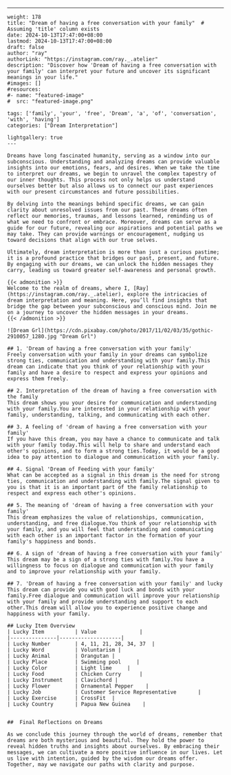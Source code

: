 ---
    weight: 178
    title: "Dream of having a free conversation with your family"  # Assuming 'title' column exists
    date: 2024-10-13T17:47:00+08:00
    lastmod: 2024-10-13T17:47:00+08:00
    draft: false
    author: "ray"
    authorLink: "https://instagram.com/ray._.atelier"
    description: "Discover how 'Dream of having a free conversation with your family' can interpret your future and uncover its significant meanings in your life."
    #images: []
    #resources:
    #- name: "featured-image"
    #  src: "featured-image.png"
    
    tags: ['family', 'your', 'free', 'Dream', 'a', 'of', 'conversation', 'with', 'having']
    categories: ["Dream Interpretation"]
    
    lightgallery: true
    ---
    
    Dreams have long fascinated humanity, serving as a window into our subconscious. Understanding and analyzing dreams can provide valuable insights into our emotions, fears, and desires. When we take the time to interpret our dreams, we begin to unravel the complex tapestry of our inner thoughts. This process not only helps us understand ourselves better but also allows us to connect our past experiences with our present circumstances and future possibilities.
    
    By delving into the meanings behind specific dreams, we can gain clarity about unresolved issues from our past. These dreams often reflect our memories, traumas, and lessons learned, reminding us of what we need to confront or embrace. Moreover, dreams can serve as a guide for our future, revealing our aspirations and potential paths we may take. They can provide warnings or encouragement, nudging us toward decisions that align with our true selves.
    
    Ultimately, dream interpretation is more than just a curious pastime; it is a profound practice that bridges our past, present, and future. By engaging with our dreams, we can unlock the hidden messages they carry, leading us toward greater self-awareness and personal growth.
    
    {{< admonition >}}
    Welcome to the realm of dreams, where I, [Ray](https://instagram.com/ray._.atelier), explore the intricacies of dream interpretation and meaning. Here, you’ll find insights that bridge the gap between your subconscious and conscious mind. Join me on a journey to uncover the hidden messages in your dreams.
    {{< /admonition >}}
    
    ![Dream Grl](https://cdn.pixabay.com/photo/2017/11/02/03/35/gothic-2910057_1280.jpg "Dream Grl")
    
    ## 1. 'Dream of having a free conversation with your family'
    Freely conversation with your family in your dreams can symbolize strong ties, communication and understanding with your family.This dream can indicate that you think of your relationship with your family and have a desire to respect and express your opinions and express them freely.
    
    ## 2. Interpretation of the dream of having a free conversation with the family
    This dream shows you your desire for communication and understanding with your family.You are interested in your relationship with your family, understanding, talking, and communicating with each other.
    
    ## 3. A feeling of 'dream of having a free conversation with your family'
    If you have this dream, you may have a chance to communicate and talk with your family today.This will help to share and understand each other's opinions, and to form a strong ties.Today, it would be a good idea to pay attention to dialogue and communication with your family.
    
    ## 4. Signal 'Dream of Feeding with your family'
    What can be accepted as a signal in this dream is the need for strong ties, communication and understanding with family.The signal given to you is that it is an important part of the family relationship to respect and express each other's opinions.
    
    ## 5. The meaning of 'dream of having a free conversation with your family'
    This dream emphasizes the value of relationships, communication, understanding, and free dialogue.You think of your relationship with your family, and you will feel that understanding and communicating with each other is an important factor in the formation of your family's happiness and bonds.
    
    ## 6. A sign of 'dream of having a free conversation with your family'
    This dream may be a sign of a strong ties with family.You have a willingness to focus on dialogue and communication with your family and to improve your relationship with your family.
    
    ## 7. 'Dream of having a free conversation with your family' and lucky
    This dream can provide you with good luck and bonds with your family.Free dialogue and communication will improve your relationship with your family and provide understanding and support to each other.This dream will allow you to experience positive change and happiness with your family.
    
    ## Lucky Item Overview
    | Lucky Item          | Value              |
    |---------------|--------------------|
    | Lucky Number        | 4, 11, 21, 28, 34, 37  |
    | Lucky Word          | Voluntarism |
    | Lucky Animal        | Orangutan |
    | Lucky Place         | Swimming pool     |
    | Lucky Color         | Light lime     |
    | Lucky Food          | Chicken Curry      |
    | Lucky Instrument    | Clavichord |
    | Lucky Flower        | Ornamental Pepper    |
    | Lucky Job           | Customer Service Representative       |
    | Lucky Exercise      | CrossFit  |
    | Lucky Country       | Papua New Guinea    |
    
    
    ##  Final Reflections on Dreams
    
    As we conclude this journey through the world of dreams, remember that dreams are both mysterious and beautiful. They hold the power to reveal hidden truths and insights about ourselves. By embracing their messages, we can cultivate a more positive influence in our lives. Let us live with intention, guided by the wisdom our dreams offer. Together, may we navigate our paths with clarity and purpose.
    